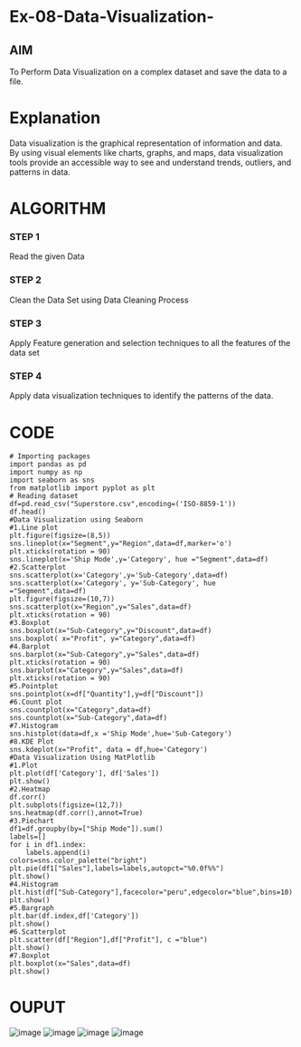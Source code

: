 # Ex-08-Data-Visualization-

## AIM
To Perform Data Visualization on a complex dataset and save the data to a file. 

# Explanation
Data visualization is the graphical representation of information and data. By using visual elements like charts, graphs, and maps, data visualization tools provide an accessible way to see and understand trends, outliers, and patterns in data.

# ALGORITHM
### STEP 1
Read the given Data
### STEP 2
Clean the Data Set using Data Cleaning Process
### STEP 3
Apply Feature generation and selection techniques to all the features of the data set
### STEP 4
Apply data visualization techniques to identify the patterns of the data.


# CODE
```
# Importing packages
import pandas as pd
import numpy as np
import seaborn as sns
from matplotlib import pyplot as plt
# Reading dataset
df=pd.read_csv("Superstore.csv",encoding=('ISO-8859-1'))
df.head() 
#Data Visualization using Seaborn
#1.Line plot
plt.figure(figsize=(8,5))
sns.lineplot(x="Segment",y="Region",data=df,marker='o')
plt.xticks(rotation = 90)
sns.lineplot(x='Ship Mode',y='Category', hue ="Segment",data=df)
#2.Scatterplot
sns.scatterplot(x='Category',y='Sub-Category',data=df)
sns.scatterplot(x='Category', y='Sub-Category', hue ="Segment",data=df)
plt.figure(figsize=(10,7))
sns.scatterplot(x="Region",y="Sales",data=df)
plt.xticks(rotation = 90)
#3.Boxplot
sns.boxplot(x="Sub-Category",y="Discount",data=df)
sns.boxplot( x="Profit", y="Category",data=df)
#4.Barplot
sns.barplot(x="Sub-Category",y="Sales",data=df)
plt.xticks(rotation = 90)
sns.barplot(x="Category",y="Sales",data=df)
plt.xticks(rotation = 90)
#5.Pointplot
sns.pointplot(x=df["Quantity"],y=df["Discount"])
#6.Count plot
sns.countplot(x="Category",data=df)
sns.countplot(x="Sub-Category",data=df) 
#7.Histogram
sns.histplot(data=df,x ='Ship Mode',hue='Sub-Category')
#8.KDE Plot
sns.kdeplot(x="Profit", data = df,hue='Category')
#Data Visualization Using MatPlotlib
#1.Plot
plt.plot(df['Category'], df['Sales'])
plt.show()
#2.Heatmap
df.corr()
plt.subplots(figsize=(12,7))
sns.heatmap(df.corr(),annot=True)
#3.Piechart
df1=df.groupby(by=["Ship Mode"]).sum()
labels=[]
for i in df1.index:
    labels.append(i)
colors=sns.color_palette("bright")
plt.pie(df1["Sales"],labels=labels,autopct="%0.0f%%")
plt.show()
#4.Histogram
plt.hist(df["Sub-Category"],facecolor="peru",edgecolor="blue",bins=10)
plt.show()
#5.Bargraph
plt.bar(df.index,df['Category'])
plt.show()
#6.Scatterplot
plt.scatter(df["Region"],df["Profit"], c ="blue")
plt.show()
#7.Boxplot
plt.boxplot(x="Sales",data=df)
plt.show()
```

# OUPUT
![image](https://user-images.githubusercontent.com/98682825/174454953-380365bb-bdce-474b-a30d-b0f39fea1c2a.png)
![image](https://user-images.githubusercontent.com/98682825/174454960-3f20f23a-ac5e-4e34-8fd9-e44a33345495.png)
![image](https://user-images.githubusercontent.com/98682825/174454969-c905098e-047e-472f-af17-6441bf8066c4.png)
![image](https://user-images.githubusercontent.com/98682825/174454992-9f28afc6-e967-4b50-a320-90edf70e0aa2.png)


